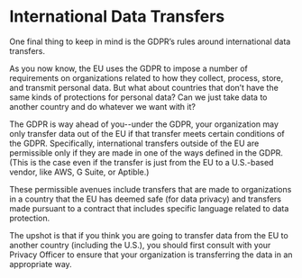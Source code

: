 # International Data Transfers

One final thing to keep in mind is the GDPR’s rules around international data transfers.

As you now know, the EU uses the GDPR to impose a number of requirements on organizations related to how they collect, process, store, and transmit personal data. But what about countries that don’t have the same kinds of protections for personal data? Can we just take data to another country and do whatever we want with it?

The GDPR is way ahead of you--under the GDPR, your organization may only transfer data out of the EU if that transfer meets certain conditions of the GDPR. Specifically, international transfers outside of the EU are permissible only if they are made in one of the ways defined in the GDPR. (This is the case even if the transfer is just from the EU to a U.S.-based vendor, like AWS, G Suite, or Aptible.)

These permissible avenues include transfers that are made to organizations in a country that the EU has deemed safe (for data privacy) and transfers made pursuant to a contract that includes specific language related to data protection.

The upshot is that if you think you are going to transfer data from the EU to another country (including the U.S.), you should first consult with your Privacy Officer to ensure that your organization is transferring the data in an appropriate way.
